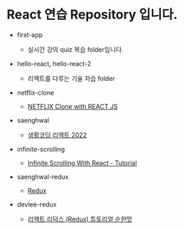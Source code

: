 # React 연습 Repository 입니다.

- first-app
  - 실시간 강의 quiz 복습 folder입니다.
- hello-react, hello-react-2

  - 리액트를 다루는 기술 자습 folder

- netflix-clone

  - [NETFLIX Clone with REACT JS](https://www.youtube.com/watch?v=XtMThy8QKqU&list=PL-J2q3Ga50oMQa1JdSJxYoZELwOJAXExP&index=9)

- saenghwal

  - [생활코딩 리액트 2022](https://www.youtube.com/watch?v=AoMv0SIjZL8&list=PLuHgQVnccGMCOGstdDZvH41x0Vtvwyxu7)

- infinite-scrolling

  - [Infinite Scrolling With React - Tutorial](https://www.youtube.com/watch?v=NZKUirTtxcg)

- saenghwal-redux

  - [Redux](https://www.youtube.com/watch?v=yjuwpf7VH74)

- devlee-redux
  - [리액트 리덕스 (Redux) 튜토리얼 순한맛](https://www.youtube.com/watch?v=wSbjROmXTaY)
